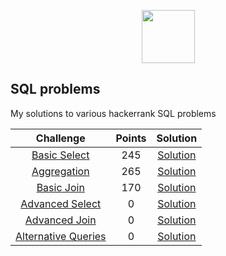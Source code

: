 <p align="center">
    <a href="https://www.hackerrank.com/RodneyShag">
        <img height=85 src="https://d3keuzeb2crhkn.cloudfront.net/hackerrank/assets/styleguide/logo_wordmark-f5c5eb61ab0a154c3ed9eda24d0b9e31.svg">
    </a>
</p>


## SQL problems
My solutions to various hackerrank SQL problems


|      Challenge               | Points |                                     Solution               |
|:------------------------:|:------:|:----------------:|
| [Basic Select](https://www.hackerrank.com/domains/sql?filters%5Bsubdomains%5D%5B%5D=select)                                       |   245   | [Solution](https://github.com/AnnaB24/SQL_hackerrank_challenges/blob/main/SQL_Basic_select.md)                |
|  [Aggregation](https://www.hackerrank.com/domains/sql?filters%5Bsubdomains%5D%5B%5D=aggregation)                                                   |   265   | [Solution](https://github.com/AnnaB24/SQL_hackerrank_challenges/blob/main/SQL_Aggregation.md)                                 |
|  [Basic Join](https://www.hackerrank.com/domains/sql?filters%5Bsubdomains%5D%5B%5D=join)                                                           |   170   | [Solution]()                                       |
| [Advanced Select](https://www.hackerrank.com/domains/sql?filters%5Bsubdomains%5D%5B%5D=advanced-select)                                       |   0   | [Solution]()                           |
|  [Advanced Join](https://www.hackerrank.com/domains/sql?filters%5Bsubdomains%5D%5B%5D=advanced-join)                                         |   0   | [Solution]()                            |
| [Alternative Queries](https://www.hackerrank.com/domains/sql?filters%5Bsubdomains%5D%5B%5D=alternative-queries)                                                       |   0   | [Solution]()                                   |

